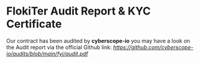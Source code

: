 # FlokiTer Audit Report &amp; KYC Certificate
Our contract has been audited by **cyberscope-io** you may have a look on the Audit report via the official Github link:
_https://github.com/cyberscope-io/audits/blob/main/fyi/audit.pdf_
